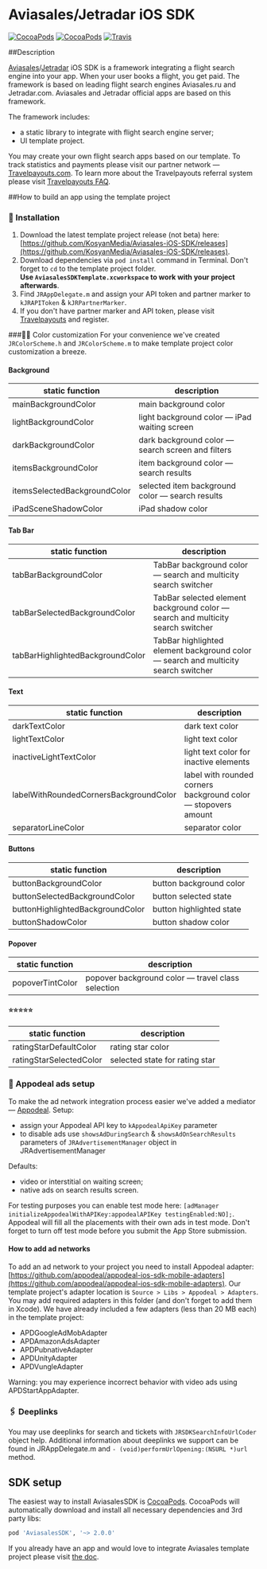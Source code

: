Aviasales/Jetradar iOS SDK
=================
[![CocoaPods](https://img.shields.io/cocoapods/v/AviasalesSDK.svg)](https://cocoapods.org/pods/AviasalesSDK)
[![CocoaPods](https://img.shields.io/cocoapods/p/AviasalesSDK.svg)](https://cocoapods.org/pods/AviasalesSDK)
[![Travis](https://img.shields.io/travis/KosyanMedia/Aviasales-iOS-SDK/master.svg)](https://travis-ci.org/KosyanMedia/Aviasales-iOS-SDK)

##Description


[Aviasales](https://www.aviasales.ru)/[Jetradar](https://www.jetradar.com) iOS SDK is a framework integrating a flight search engine into your app. When your user books a flight, you get paid. The framework is based on leading flight search engines Aviasales.ru and Jetradar.com. Aviasales and Jetradar official apps are based on this framework.

The framework includes:

* a static library to integrate with flight search engine server;
* UI template project.
 
You may create your own flight search apps based on our template. To track statistics and payments please visit our partner network — [Travelpayouts.com](https://www.travelpayouts.com/).
To learn more about the Travelpayouts referral system please visit [Travelpayouts FAQ](https://support.travelpayouts.com/hc/en-us/articles/203955613-Commission-and-payments).


##<a name="usage"></a>How to build an app using the template project
### 📲 Installation
1. Download the latest template project release (not beta) here: [https://github.com/KosyanMedia/Aviasales-iOS-SDK/releases](https://github.com/KosyanMedia/Aviasales-iOS-SDK/releases).
2. Download dependencies via ```pod install``` command in Terminal. Don't forget to ```cd``` to the template project folder.  
**Use ```AviasalesSDKTemplate.xcworkspace``` to work with your project afterwards**.
3. Find ```JRAppDelegate.m``` and assign your API token and partner marker to ```kJRAPIToken``` & ```kJRPartnerMarker```.
4. If you don't have partner marker and API token, please visit [Travelpayouts](https://travelpayouts.com/) and register.

###🔧🍁 Color customization
For your convenience we've created ```JRColorScheme.h``` and ```JRColorScheme.m``` to make template project color customization a breeze.

#### Background
|static function|description|
|--------|--------|
mainBackgroundColor| main background color
lightBackgroundColor| light background color — iPad waiting screen
darkBackgroundColor | dark background color — search screen and filters
itemsBackgroundColor | item background color — search results
itemsSelectedBackgroundColor | selected item background color — search results
iPadSceneShadowColor | iPad shadow color

#### Tab Bar
|static function|description|
|--------|--------|
tabBarBackgroundColor | TabBar background color — search and multicity search switcher 
tabBarSelectedBackgroundColor | TabBar selected element background color — search and multicity search switcher 
tabBarHighlightedBackgroundColor | TabBar highlighted element background color — search and multicity search switcher 

#### Text
|static function|description|
|--------|--------|
darkTextColor | dark text color
lightTextColor | light text color
inactiveLightTextColor | light text color for inactive elements
labelWithRoundedCornersBackgroundColor | label with rounded corners background color — stopovers amount
separatorLineColor | separator color

#### Buttons
|static function|description|
|--------|--------|
buttonBackgroundColor | button background color
buttonSelectedBackgroundColor | button selected state
buttonHighlightedBackgroundColor | button highlighted state
buttonShadowColor | button shadow color

#### Popover
|static function|description|
|--------|--------|
popoverTintColor | popover background color — travel class selection

#### ⭐️⭐️⭐️⭐️⭐️
|static function|description|
|--------|--------|
ratingStarDefaultColor | rating star color
ratingStarSelectedColor | selected state for rating star


### 🤑 Appodeal ads setup
To make the ad network integration process easier we've added a mediator — [Appodeal](https://www.appodeal.com/).
Setup:

* assign your Appodeal API key to ```kAppodealApiKey``` parameter
* to disable ads use ```showsAdDuringSearch``` & ```showsAdOnSearchResults``` parameters of ```JRAdvertisementManager``` object in JRAdvertisementManager

Defaults:

* video or interstitial on waiting screen;
* native ads on search results screen.

For testing purposes you can enable test mode here: ```[adManager initializeAppodealWithAPIKey:appodealAPIKey testingEnabled:NO];```. Appodeal will fill all the placements with their own ads in test mode. Don't forget to turn off test mode before you submit the App Store submission.

#### How to add ad networks
To add an ad network to your project you need to install Appodeal adapter: [https://github.com/appodeal/appodeal-ios-sdk-mobile-adapters](https://github.com/appodeal/appodeal-ios-sdk-mobile-adapters). Our template project's adapter location is ```Source > Libs > Appodeal > Adapters```. You may add required adapters in this folder (and don't forget to add them in Xcode).
We have already included a few adapters (less than 20 MB each) in the template project:

* APDGoogleAdMobAdapter
* APDAmazonAdsAdapter
* APDPubnativeAdapter
* APDUnityAdapter
* APDVungleAdapter

Warning: you may experience incorrect behavior with video ads using APDStartAppAdapter.

### 🖇 Deeplinks
You may use deeplinks for search and tickets with ```JRSDKSearchInfoUrlCoder``` object help.
Additional information about deeplinks we support can be found in JRAppDelegate.m and ```- (void)performUrlOpening:(NSURL *)url``` method.


## SDK setup
The easiest way to install AviasalesSDK is [CocoaPods](https://cocoapods.org/pods/AviasalesSDK). CocoaPods will automatically download and install all necessary dependencies and 3rd party libs:

```ruby
pod 'AviasalesSDK', '~> 2.0.0'
```

If you already have an app and would love to integrate Aviasales template project please visit [the doc](TemplateIntegration.md).
